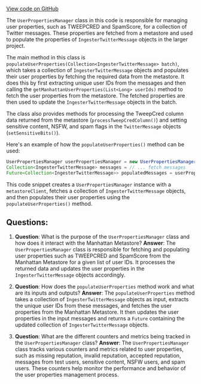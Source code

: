 [View code on GitHub](https://github.com/misbahsy/the-algorithm/src/java/com/twitter/search/ingester/pipeline/util/UserPropertiesManager.java)

The `UserPropertiesManager` class in this code is responsible for managing user properties, such as TWEEPCRED and SpamScore, for a collection of Twitter messages. These properties are fetched from a metastore and used to populate the properties of `IngesterTwitterMessage` objects in the larger project.

The main method in this class is `populateUserProperties(Collection<IngesterTwitterMessage> batch)`, which takes a collection of `IngesterTwitterMessage` objects and populates their user properties by fetching the required data from the metastore. It does this by first extracting unique user IDs from the messages and then calling the `getManhattanUserProperties(List<Long> userIds)` method to fetch the user properties from the metastore. The fetched properties are then used to update the `IngesterTwitterMessage` objects in the batch.

The class also provides methods for processing the TweepCred column data returned from the metastore (`processTweepCredColumn()`) and setting sensitive content, NSFW, and spam flags in the `TwitterMessage` objects (`setSensitiveBits()`).

Here's an example of how the `populateUserProperties()` method can be used:

```java
UserPropertiesManager userPropertiesManager = new UserPropertiesManager(metastoreClient);
Collection<IngesterTwitterMessage> messages = // ... fetch messages
Future<Collection<IngesterTwitterMessage>> populatedMessages = userPropertiesManager.populateUserProperties(messages);
```

This code snippet creates a `UserPropertiesManager` instance with a `metastoreClient`, fetches a collection of `IngesterTwitterMessage` objects, and then populates their user properties using the `populateUserProperties()` method.
## Questions: 
 1. **Question**: What is the purpose of the `UserPropertiesManager` class and how does it interact with the Manhattan Metastore?
   **Answer**: The `UserPropertiesManager` class is responsible for fetching and populating user properties such as TWEEPCRED and SpamScore from the Manhattan Metastore for a given list of user IDs. It processes the returned data and updates the user properties in the `IngesterTwitterMessage` objects accordingly.

2. **Question**: How does the `populateUserProperties` method work and what are its inputs and outputs?
   **Answer**: The `populateUserProperties` method takes a collection of `IngesterTwitterMessage` objects as input, extracts the unique user IDs from these messages, and fetches the user properties from the Manhattan Metastore. It then updates the user properties in the input messages and returns a `Future` containing the updated collection of `IngesterTwitterMessage` objects.

3. **Question**: What are the different counters and metrics being tracked in the `UserPropertiesManager` class?
   **Answer**: The `UserPropertiesManager` class tracks various counters and metrics related to user properties, such as missing reputation, invalid reputation, accepted reputation, messages from test users, sensitive content, NSFW users, and spam users. These counters help monitor the performance and behavior of the user properties management process.